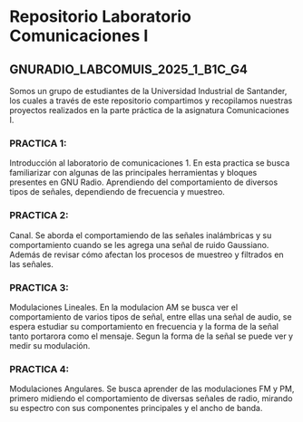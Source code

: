 # Repositorio Laboratorio Comunicaciones I
## GNURADIO_LABCOMUIS_2025_1_B1C_G4
Somos un grupo de estudiantes de la Universidad Industrial de Santander, los cuales a través de este repositorio compartimos y recopilamos nuestras proyectos realizados en la parte práctica de la asignatura Comunicaciones I.

### PRACTICA 1:
Introducción al laboratorio de comunicaciones 1. En esta practica se busca familiarizar con algunas de las principales herramientas y bloques presentes en GNU Radio. Aprendiendo del comportamiento de diversos tipos de señales, dependiendo de frecuencia y muestreo.
### PRACTICA 2:
Canal. Se aborda el comportamiendo de las señales inalámbricas y su comportamiento cuando se les agrega una señal de ruido Gaussiano. Además de revisar cómo afectan los procesos de muestreo y filtrados en las señales.
### PRACTICA 3:
Modulaciones Lineales. En la modulacion AM se busca ver el comportamiento de varios tipos de señal, entre ellas una señal de audio, se espera estudiar su comportamiento en frecuencia y la forma de la señal tanto portarora como el mensaje. Segun la forma de la señal se puede ver y medir su modulación.
### PRACTICA 4:
Modulaciones Angulares. Se busca aprender de las modulaciones FM y PM, primero midiendo el comportamiento de diversas señales de radio, mirando su espectro con sus componentes principales y el ancho de banda.
